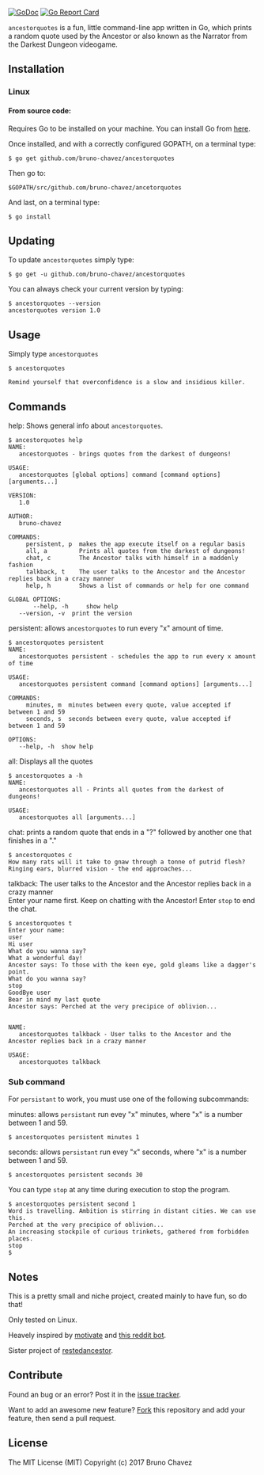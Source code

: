 [![GoDoc](https://godoc.org/github.com/bruno-chavez/ancestorquotes?status.svg)](https://godoc.org/github.com/bruno-chavez/ancestorquotes)
[![Go Report Card](https://goreportcard.com/badge/github.com/bruno-chavez/ancestorquotes)](https://goreportcard.com/report/github.com/bruno-chavez/ancestorquotes)


`ancestorquotes` is a fun, little command-line app written in Go,
which prints a random quote used by the Ancestor or also known as
the Narrator from the Darkest Dungeon videogame.

## Installation

### Linux

#### From source code:

Requires Go to be installed on your machine. You can install Go from [here](https://golang.org/doc/install).

Once installed, and with a correctly configured GOPATH, on a terminal type:

```
$ go get github.com/bruno-chavez/ancestorquotes
```

Then go to:

```
$GOPATH/src/github.com/bruno-chavez/ancetorquotes
```

And last, on a terminal type:

```
$ go install
```

## Updating

To update `ancestorquotes` simply type:

```
$ go get -u github.com/bruno-chavez/ancestorquotes
```

You can always check your current version by typing:

```
$ ancestorquotes --version
ancestorquotes version 1.0
```

## Usage

Simply type `ancestorquotes`

```
$ ancestorquotes

Remind yourself that overconfidence is a slow and insidious killer.
```

## Commands

help: Shows general info about `ancestorquotes`.

```
$ ancestorquotes help
NAME:
   ancestorquotes - brings quotes from the darkest of dungeons!

USAGE:
   ancestorquotes [global options] command [command options] [arguments...]

VERSION:
   1.0

AUTHOR:
   bruno-chavez

COMMANDS:
     persistent, p  makes the app execute itself on a regular basis
     all, a         Prints all quotes from the darkest of dungeons!
     chat, c        The Ancestor talks with himself in a maddenly fashion
     talkback, t    The user talks to the Ancestor and the Ancestor replies back in a crazy manner
     help, h        Shows a list of commands or help for one command

GLOBAL OPTIONS:
       --help, -h     show help
   --version, -v  print the version
```

persistent: allows `ancestorquotes` to run every "x" amount of time.

```
$ ancestorquotes persistent
NAME:
   ancestorquotes persistent - schedules the app to run every x amount of time

USAGE:
   ancestorquotes persistent command [command options] [arguments...]

COMMANDS:
     minutes, m  minutes between every quote, value accepted if between 1 and 59
     seconds, s  seconds between every quote, value accepted if between 1 and 59

OPTIONS:
   --help, -h  show help
```

all: Displays all the quotes

```
$ ancestorquotes a -h
NAME:
   ancestorquotes all - Prints all quotes from the darkest of dungeons!

USAGE:
   ancestorquotes all [arguments...]
```


chat: prints a random quote that ends in a "?" followed by another one that finishes in a "."

```
$ ancestorquotes c
How many rats will it take to gnaw through a tonne of putrid flesh?
Ringing ears, blurred vision - the end approaches...

```

talkback: The user talks to the Ancestor and the Ancestor replies back in a crazy manner <br>
Enter your name first. Keep on chatting with the Ancestor! Enter `stop` to end the chat.

```
$ ancestorquotes t
Enter your name:
user
Hi user
What do you wanna say?
What a wonderful day!
Ancestor says: To those with the keen eye, gold gleams like a dagger's point.
What do you wanna say?
stop
GoodBye user
Bear in mind my last quote
Ancestor says: Perched at the very precipice of oblivion...


NAME:
   ancestorquotes talkback - User talks to the Ancestor and the Ancestor replies back in a crazy manner

USAGE:
   ancestorquotes talkback
```

### Sub command

For `persistant` to work, you must use one of the following subcommands:

minutes: allows `persistant` run evey "x" minutes, where "x" is a number between 1 and 59.

```
$ ancestorquotes persistent minutes 1
```

seconds: allows `persistant` run evey "x" seconds, where "x" is a number between 1 and 59.

```
$ ancestorquotes persistent seconds 30
```

You can type `stop` at any time during execution to stop the program.

```
$ ancestorquotes persistent second 1
Word is travelling. Ambition is stirring in distant cities. We can use this.
Perched at the very precipice of oblivion...
An increasing stockpile of curious trinkets, gathered from forbidden places.
stop
$
```

## Notes

This is a pretty small and niche project, created mainly to have fun,
so do that!

Only tested on Linux.

Heavely inspired by [motivate](https://github.com/mubaris/motivate) and
[this reddit bot](https://www.reddit.com/r/darkestdungeon/comments/7877vx/darkest_dungeon_ancestor_quote_bot/).

Sister project of [restedancestor](https://github.com/bruno-chavez/restedancestor).



## Contribute

Found an bug or an error? Post it in the [issue tracker](https://github.com/bruno-chavez/ancestorquotes/issues).

Want to add an awesome new feature? [Fork](https://github.com/bruno-chavez/ancestorquotes/fork) this repository and add your feature, then send a pull request.

## License
The MIT License (MIT)
Copyright (c) 2017 Bruno Chavez